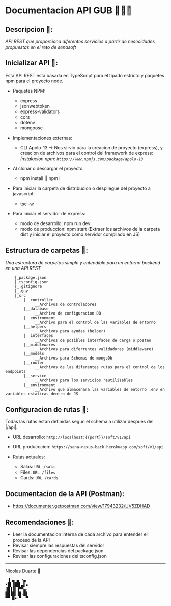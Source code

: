 # Documentacion API GUB 🧑🏻‍💻
## Descripcion 📃:
_API REST que proporciona diferentes servicios a partir de nesecidades propuestas en el reto de senasoft_

## Inicializar API 🤯:
Esta API REST esta basada en TypeScript para el tipado estricto y paquetes npm para el proyecto node.

 * Paquetes NPM:
    * express
    * jsonwebtoken
    * express-validators
    * cors
    * dotenv
    * mongoose

 * Implementaciones externas:
    * CLI Apolo-13 -> Nos sirvio para la creacion de proyecto (express), y creacion de archivos para el control del framework de express:
    _Instalacion npm: ```https://www.npmjs.com/package/apolo-13```_

 * Al clonar o descargar el proyecto:
    * npm install || npm i

 * Para iniciar la carpeta de distribucion o despliegue del proyecto a javascript:
    * tsc -w

 * Para iniciar el servidor de express:
    * modo de desarrollo: npm run dev
    * modo de produccion: npm start (Extraer los archivos de la carpeta dist y iniciar el proyecto como servidor compilado en JS)

## Estructura de carpetas 📂:
_Una estructura de carpetas simple y entendible para un entorno backend en una API REST_
```
    |_package.json
    |_tsconfig.json
    |_.gitignore
    |_.env
    |_src
        |__controller
            |__Archivos de controladores
        |__database
            |__Archivo de configuracion DB
        |__environment
            |__Archivo para el control de las variables de entorno
        |__helpers
            |__Archivos para ayudas (helper)
        |__interfaces
            |__Archivos de posibles interfaces de carga o posteo
        |__middlewares
            |__Archivos para diferrentes validadores (middleware)
        |__models
            |__Archivos para Schemas de mongoDb
        |__router
            |__Archivos de las diferentes rutas para el control de los endpoints
        |__service
            |__Archivos para los servicios reutilizables
        |__environment
            |__Archivo que almacenara las variables de entorno .env en variables estaticas dentro de JS
```
## Configuracion de rutas 📡:
Todas las rutas estan definidas segun el schema a utilizar despues del |/api|.

* URL desarrollo: 
   ```http://localhost:{{port}}/soft/v1/api```

* URL producccion:
   ```https://sena-nexus-back.herokuapp.com/soft/v1/api```

* Rutas actuales:
    * Salas: ```URL /sala```
    * Files: ```URL /files```
    * Cards: ```URL /cards```
## Documentacion de la API (Postman):
* https://documenter.getpostman.com/view/17943232/UV5ZDHAD
## Recomendaciones 👀:
* Leer la documentacion interna de cada archivo para entender el proceso de la API
* Revisar siempre las respuestas del servidor
* Revisar las dependencias del package.json
* Revisar las configuraciones del tsconfig.json
---
Nicolas Duarte 🎉
```
 ▐ ▄ ▄ •▄     
•█▌▐██▌▄▌▪    
▐█▐▐▌▐▀▀▄·    
██▐█▌▐█.█▌    
▀▀ █▪·▀  ▀
```
